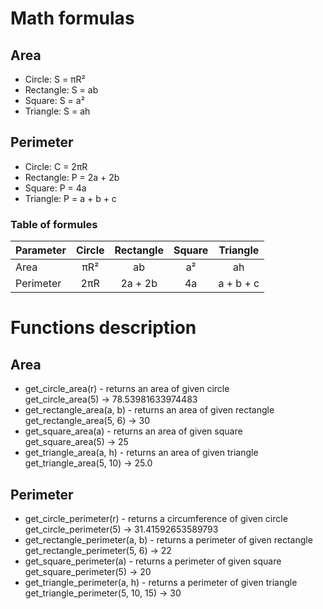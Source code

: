 # Math formulas
## Area
- Circle: S = πR²
- Rectangle: S = ab
- Square: S = a²
- Triangle: S = ah

## Perimeter
- Circle: C = 2πR
- Rectangle: P = 2a + 2b
- Square: P = 4a
- Triangle: P = a + b + c

### Table of formules
| Parameter | Circle | Rectangle | Square | Triangle |
|-----------|  :---: |   :---:   |  :---: |  :---:   |
| Area      | πR² | ab | a² | ah |
| Perimeter | 2πR | 2a + 2b | 4a | a + b + c |

# Functions description
## Area
- get_circle_area(r) - returns an area of given circle  
    get_circle_area(5) -> 78.53981633974483
- get_rectangle_area(a, b) - returns an area of given rectangle  
    get_rectangle_area(5, 6) -> 30
- get_square_area(a) - returns an area of given square  
    get_square_area(5) -> 25
- get_triangle_area(a, h) - returns an area of given triangle  
    get_triangle_area(5, 10) -> 25.0

## Perimeter
- get_circle_perimeter(r) - returns a circumference of given circle  
    get_circle_perimeter(5) -> 31.41592653589793
- get_rectangle_perimeter(a, b) - returns a perimeter of given rectangle  
    get_rectangle_perimeter(5, 6) -> 22
- get_square_perimeter(a) - returns a perimeter of given square  
    get_square_perimeter(5) -> 20
- get_triangle_perimeter(a, h) - returns a perimeter of given triangle  
    get_triangle_perimeter(5, 10, 15) -> 30